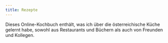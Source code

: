 ```yaml
---
title: Rezepte
---
```


Dieses Online-Kochbuch enthält, was ich über die österreichische Küche gelernt habe, sowohl aus Restaurants und Büchern als auch von Freunden und Kollegen.
